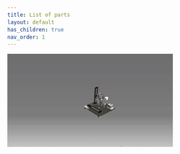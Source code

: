 ```yaml
---
title: List of parts 
layout: default
has_children: true
nav_order: 1
---
```


<img src="../custom_assets/images/ezgif.com-video-to-gif.gif" width="75%">